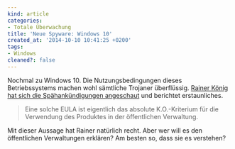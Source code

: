```yaml
---
kind: article
categories:
- Totale Überwachung
title: 'Neue Spyware: Windows 10'
created_at: '2014-10-10 10:41:25 +0200'
tags:
- Windows
cleaned?: false
---
```


Nochmal zu Windows 10. Die Nutzungsbedingungen dieses Betriebssystems
machen wohl sämtliche Trojaner überflüssig. [Rainer König hat sich die
Spähankündigungen
angeschaut](http://koenig-haunstetten.de/2014/10/09/der-spion-in-deinem-betriebssystem/)
und berichtet erstaunliches.

> Eine solche EULA ist eigentlich das absolute K.O.-Kriterium für die
> Verwendung des Produktes in der öffentlichen Verwaltung.

Mit dieser Aussage hat Rainer natürlich recht. Aber wer will es den
öffentlichen Verwaltungen erklären? Am besten so, dass sie es verstehen?
